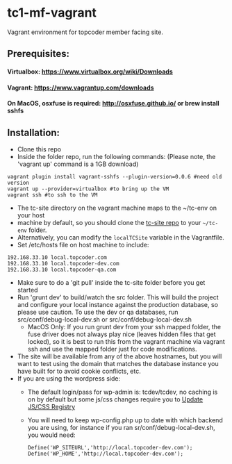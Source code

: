 tc1-mf-vagrant
==============

Vagrant environment for topcoder member facing site.

## Prerequisites:
#### Virtualbox: https://www.virtualbox.org/wiki/Downloads
#### Vagrant: https://www.vagrantup.com/downloads
#### On MacOS, osxfuse is required: http://osxfuse.github.io/ or brew install sshfs

## Installation:
* Clone this repo
* Inside the folder repo, run the following commands: 
(Please note, the 'vagrant up' command is a 1GB download)

```
vagrant plugin install vagrant-sshfs --plugin-version=0.0.6 #need old version
vagrant up --provider=virtualbox #to bring up the VM
vagrant ssh #to ssh to the VM
```

* The tc-site directory on the vagrant machine maps to the ~/tc-env on your host
* machine by default, so you should clone the [tc-site repo](https://github.com/appirio-tech/tc-site) to your `~/tc-env` folder.
* Alternatively, you can modify the `localTCSite` variable in the Vagrantfile.
* Set /etc/hosts file on host machine to include:
```
192.168.33.10 local.topcoder.com
192.168.33.10 local.topcoder-dev.com
192.168.33.10 local.topcoder-qa.com
```
* Make sure to do a 'git pull' inside the tc-site folder before you get started
* Run 'grunt dev' to build/watch the src folder. This will build the project and configure your local instance against the production database, so please use caution. To use the dev or qa databases, run src/conf/debug-local-dev.sh or src/conf/debug-local-dev.sh
  * MacOS Only: If you run grunt dev from your ssh mapped folder, the fuse driver does not always play nice (leaves hidden files that get locked), so it is best to run this from the vagrant machine via vagrant ssh and use the mapped folder just for code modifications.
* The site will be available from any of the above hostnames, but you will want to test using the domain that matches the database instance you have built for to avoid cookie conflicts, etc.
* If you are using the wordpress side:
  * The default login/pass for wp-admin is: tcdev/tcdev, no caching is on by default but some js/css changes require you to [Update JS/CSS Registry](http://dev1.topcoder.com/wp-admin/themes.php?page=options.php)
  * You will need to keep wp-config.php up to date with which backend you are using, for instance if you ran sr/conf/debug-local-dev.sh, you would need:
 
    ```
    Define('WP_SITEURL','http://local.topcoder-dev.com');
    Define('WP_HOME','http://local.topcoder-dev.com');
    ```
